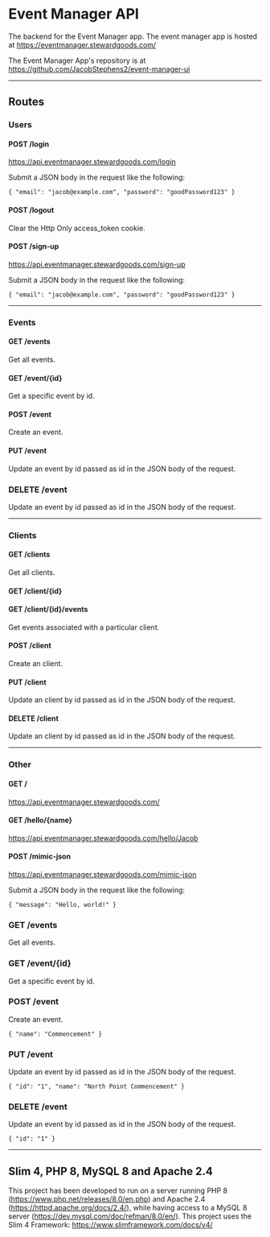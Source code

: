 # Event Manager API
The backend for the Event Manager app. The event manager app is hosted at https://eventmanager.stewardgoods.com/

The Event Manager App's repository is at https://github.com/JacobStephens2/event-manager-ui

---

## Routes

### Users

#### POST /login

https://api.eventmanager.stewardgoods.com/login

Submit a JSON body in the request like the following:

`{
    "email": "jacob@example.com",
    "password": "goodPassword123"
}`

#### POST /logout

Clear the Http Only access_token cookie.

#### POST /sign-up

https://api.eventmanager.stewardgoods.com/sign-up

Submit a JSON body in the request like the following:

`{
    "email": "jacob@example.com",
    "password": "goodPassword123"
}`

---

### Events

#### GET /events
Get all events.

#### GET /event/{id}
Get a specific event by id.

#### POST /event
Create an event.

#### PUT /event
Update an event by id passed as id in the JSON body of the request.

### DELETE /event
Update an event by id passed as id in the JSON body of the request.

---

### Clients

#### GET /clients
Get all clients.

#### GET /client/{id}

#### GET /client/{id}/events
Get events associated with a particular client.

#### POST /client
Create an client.

#### PUT /client
Update an client by id passed as id in the JSON body of the request.

#### DELETE /client
Update an client by id passed as id in the JSON body of the request.

---

### Other

#### GET /

https://api.eventmanager.stewardgoods.com/

#### GET /hello/{name}

https://api.eventmanager.stewardgoods.com/hello/Jacob

#### POST /mimic-json

https://api.eventmanager.stewardgoods.com/mimic-json

Submit a JSON body in the request like the following:

`{
    "message": "Hello, world!"
}`

### GET /events
Get all events.

### GET /event/{id}
Get a specific event by id.

### POST /event
Create an event.

`{
    "name": "Commencement"
}`

### PUT /event
Update an event by id passed as id in the JSON body of the request.

`{
    "id": "1",
    "name": "North Point Commencement"
}`

### DELETE /event
Update an event by id passed as id in the JSON body of the request.

`{
    "id": "1"
}`

---

## Slim 4, PHP 8, MySQL 8 and Apache 2.4

This project has been developed to run on a server running PHP 8 (https://www.php.net/releases/8.0/en.php) and Apache 2.4 (https://httpd.apache.org/docs/2.4/), while having access to a MySQL 8 server (https://dev.mysql.com/doc/refman/8.0/en/). This project uses the Slim 4 Framework: https://www.slimframework.com/docs/v4/
